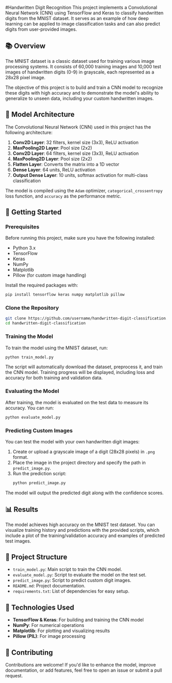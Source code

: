 #Handwritten Digit Recognition
This project implements a Convolutional Neural Network (CNN) using TensorFlow and Keras to classify handwritten digits from the MNIST dataset. It serves as an example of how deep learning can be applied to image classification tasks and can also predict digits from user-provided images.

## 📚 Overview
The MNIST dataset is a classic dataset used for training various image processing systems. It consists of 60,000 training images and 10,000 test images of handwritten digits (0-9) in grayscale, each represented as a 28x28 pixel image.

The objective of this project is to build and train a CNN model to recognize these digits with high accuracy and to demonstrate the model's ability to generalize to unseen data, including your custom handwritten images.

## 🧠 Model Architecture
The Convolutional Neural Network (CNN) used in this project has the following architecture:

1. **Conv2D Layer**: 32 filters, kernel size (3x3), ReLU activation
2. **MaxPooling2D Layer**: Pool size (2x2)
3. **Conv2D Layer**: 64 filters, kernel size (3x3), ReLU activation
4. **MaxPooling2D Layer**: Pool size (2x2)
5. **Flatten Layer**: Converts the matrix into a 1D vector
6. **Dense Layer**: 64 units, ReLU activation
7. **Output Dense Layer**: 10 units, softmax activation for multi-class classification

The model is compiled using the `Adam` optimizer, `categorical_crossentropy` loss function, and `accuracy` as the performance metric.

## 🚀 Getting Started

### Prerequisites
Before running this project, make sure you have the following installed:
- Python 3.x
- TensorFlow
- Keras
- NumPy
- Matplotlib
- Pillow (for custom image handling)

Install the required packages with:
```bash
pip install tensorflow keras numpy matplotlib pillow
```

### Clone the Repository
```bash
git clone https://github.com/username/handwritten-digit-classification.git
cd handwritten-digit-classification
```

### Training the Model
To train the model using the MNIST dataset, run:
```bash
python train_model.py
```
The script will automatically download the dataset, preprocess it, and train the CNN model. Training progress will be displayed, including loss and accuracy for both training and validation data.

### Evaluating the Model
After training, the model is evaluated on the test data to measure its accuracy. You can run:
```bash
python evaluate_model.py
```

### Predicting Custom Images
You can test the model with your own handwritten digit images:
1. Create or upload a grayscale image of a digit (28x28 pixels) in `.png` format.
2. Place the image in the project directory and specify the path in `predict_image.py`.
3. Run the prediction script:
   ```bash
   python predict_image.py
   ```

The model will output the predicted digit along with the confidence scores.

## 📊 Results
The model achieves high accuracy on the MNIST test dataset. You can visualize training history and predictions with the provided scripts, which include a plot of the training/validation accuracy and examples of predicted test images.

## 📂 Project Structure
- `train_model.py`: Main script to train the CNN model.
- `evaluate_model.py`: Script to evaluate the model on the test set.
- `predict_image.py`: Script to predict custom digit images.
- `README.md`: Project documentation.
- `requirements.txt`: List of dependencies for easy setup.

## 🔧 Technologies Used
- **TensorFlow & Keras**: For building and training the CNN model
- **NumPy**: For numerical operations
- **Matplotlib**: For plotting and visualizing results
- **Pillow (PIL)**: For image processing

## 🤝 Contributing
Contributions are welcome! If you'd like to enhance the model, improve documentation, or add features, feel free to open an issue or submit a pull request.


